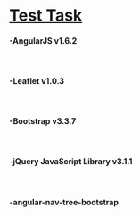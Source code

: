 <a href="https://helloworld-ehot.github.io/TestTask/"><h1>Test Task</h1></a>
<h4>-AngularJS v1.6.2</h4><br>
<h4>-Leaflet v1.0.3</h4><br>
<h4>-Bootstrap v3.3.7</h4><br>
<h4>-jQuery JavaScript Library v3.1.1</h4><br>
<h4>-angular-nav-tree-bootstrap</h4><br>
